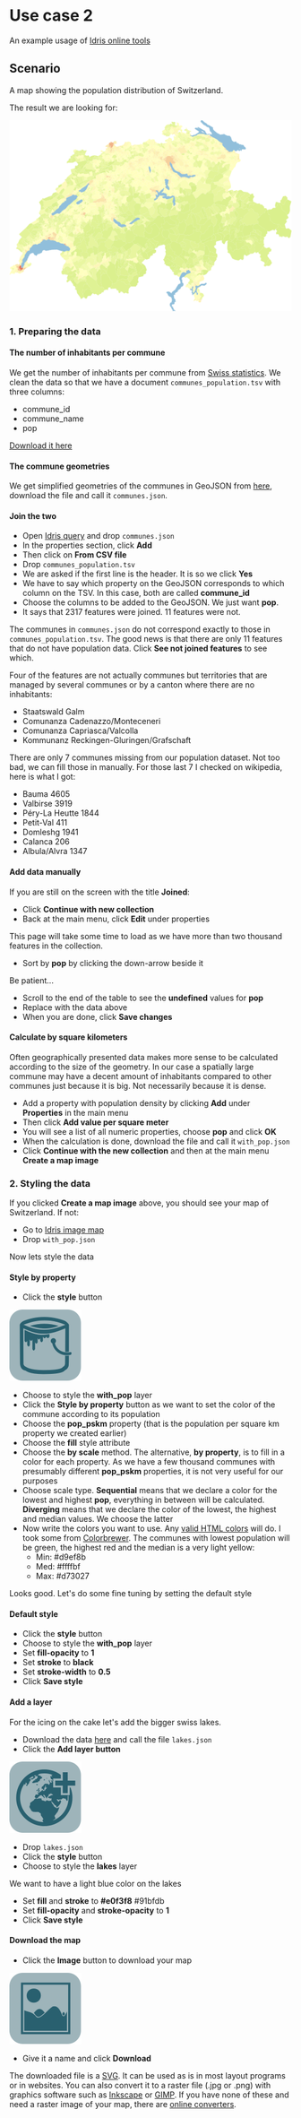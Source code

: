 # Use case 2

An example usage of [Idris online tools](http://www.idris-maps.com)

## Scenario

A map showing the population distribution of Switzerland. 

The result we are looking for:

![](map.png)

### 1. Preparing the data

#### The number of inhabitants per commune

We get the number of inhabitants per commune from [Swiss statistics](http://www.bfs.admin.ch/bfs/portal/fr/index/themen/01/02/blank/key/raeumliche_verteilung/kantone__gemeinden.Document.67224.xls). We clean the data so that we have a document ```communes_population.tsv``` with three columns:

* commune_id
* commune_name
* pop

[Download it here](https://raw.githubusercontent.com/idris-maps/idris-tools-docs/master/use-case-2/communes_population.tsv)

#### The commune geometries

We get simplified geometries of the communes in GeoJSON from [here](https://raw.githubusercontent.com/idris-maps/idris-geodata/master/switzerland/communes_1%25.json), download the file and call it ```communes.json```.

#### Join the two

* Open [Idris query](http://www.idris-maps.com/tools/query) and drop ```communes.json```
* In the properties section, click **Add**
* Then click on **From CSV file**
* Drop ```communes_population.tsv```
* We are asked if the first line is the header. It is so we click **Yes**
* We have to say which property on the GeoJSON corresponds to which column on the TSV. In this case, both are called **commune_id**
* Choose the columns to be added to the GeoJSON. We just want **pop**.
* It says that  2317 features were joined. 11 features were not. 

The communes in ```communes.json``` do not correspond exactly to those in ```communes_population.tsv```. The good news is that there are only 11 features that do not have population data. Click **See not joined features** to see which. 

Four of the features are not actually communes but territories that are managed by several communes or by a canton where there are no inhabitants: 

* Staatswald Galm
* Comunanza Cadenazzo/Monteceneri
* Comunanza Capriasca/Valcolla
* Kommunanz Reckingen-Gluringen/Grafschaft

There are only 7 communes missing from our population dataset. Not too bad, we can fill those in manually. For those last 7 I checked on wikipedia, here is what I got:

* Bauma 4605
* Valbirse 3919
* Péry-La Heutte 1844
* Petit-Val 411
* Domleshg 1941
* Calanca 206
* Albula/Alvra 1347

#### Add data manually

If you are still on the screen with the title **Joined**:

* Click **Continue with new collection**
* Back at the main menu, click **Edit** under properties

This page will take some time to load as we have more than two thousand features in the collection. 

* Sort by **pop** by clicking the down-arrow beside it

Be patient...

* Scroll to the end of the table to see the **undefined** values for **pop**
* Replace with the data above
* When you are done, click **Save changes**

#### Calculate by square kilometers

Often geographically presented data makes more sense to be calculated according to the size of the geometry. In our case a spatially large commune may have a decent amount of inhabitants compared to other communes just because it is big. Not necessarily because it is dense. 

* Add a property with population density by clicking **Add** under **Properties** in the main menu
* Then click **Add value per square meter**
* You will see a list of all numeric properties, choose **pop** and click **OK**
* When the calculation is done, download the file and call it ```with_pop.json```
* Click **Continue with the new collection** and then at the main menu **Create a map image**


### 2. Styling the data

If you clicked **Create a map image** above, you should see your map of Switzerland. If not:

* Go to [Idris image map](http://www.idris-maps.com/tools/image-map)
* Drop ```with_pop.json```

Now lets style the data

#### Style by property

* Click the **style** button

![](icon-bucket.png)

* Choose to style the **with_pop** layer
* Click the **Style by property** button as we want to set the color of the commune according to its population
* Choose the **pop_pskm** property (that is the population per square km property we created earlier)
* Choose the **fill** style attribute
* Choose the **by scale** method. The alternative, **by property**, is to fill in a color for each property. As we have a few thousand communes with presumably different **pop_pskm** properties, it is not very useful for our purposes
* Choose scale type. **Sequential** means that we declare a color for the lowest and highest **pop**, everything in between will be calculated. **Diverging** means that we declare the color of the lowest, the highest and median values. We choose the latter
* Now write the colors you want to use. Any [valid HTML colors](https://en.wikipedia.org/wiki/Web_colors) will do. I took some from [Colorbrewer](http://colorbrewer2.org/). The communes with lowest population will be green, the highest red and the median is a very light yellow:
	* Min: #d9ef8b
	* Med: #ffffbf
	* Max: #d73027

Looks good. Let's do some fine tuning by setting the default style

#### Default style

* Click the **style** button
* Choose to style the **with_pop** layer
* Set **fill-opacity** to **1**
* Set **stroke** to **black**
* Set **stroke-width** to **0.5**
* Click **Save style**

#### Add a layer

For the icing on the cake let's add the bigger swiss lakes. 

* Download the data [here](https://raw.githubusercontent.com/idris-maps/idris-geodata/master/switzerland/lakes_1%25.json) and call the file ```lakes.json```
* Click the **Add layer button**

![](icon-add.png)

* Drop ```lakes.json```
* Click the **style** button
* Choose to style the **lakes** layer

We want to have a light blue color on the lakes

* Set **fill** and **stroke** to **#e0f3f8** #91bfdb
* Set **fill-opacity** and **stroke-opacity** to **1**
* Click **Save style**

#### Download the map

* Click the **Image** button to download your map

![](icon-image.png)

* Give it a name and click **Download**

The downloaded file is a [SVG](https://en.wikipedia.org/wiki/Scalable_Vector_Graphics). It can be used as is in most layout programs or in websites. You can also convert it to a raster file (.jpg or .png) with graphics software such as [Inkscape](https://inkscape.org/en/) or [GIMP](https://www.gimp.org/). If you have none of these and need a raster image of your map, there are [online converters](https://www.google.ch/search?q=convert+svg+to+png+online).













